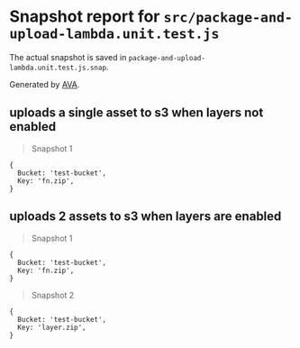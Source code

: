 # Snapshot report for `src/package-and-upload-lambda.unit.test.js`

The actual snapshot is saved in `package-and-upload-lambda.unit.test.js.snap`.

Generated by [AVA](https://avajs.dev).

## uploads a single asset to s3 when layers not enabled

> Snapshot 1

    {
      Bucket: 'test-bucket',
      Key: 'fn.zip',
    }

## uploads 2 assets to s3 when layers are enabled

> Snapshot 1

    {
      Bucket: 'test-bucket',
      Key: 'fn.zip',
    }

> Snapshot 2

    {
      Bucket: 'test-bucket',
      Key: 'layer.zip',
    }
